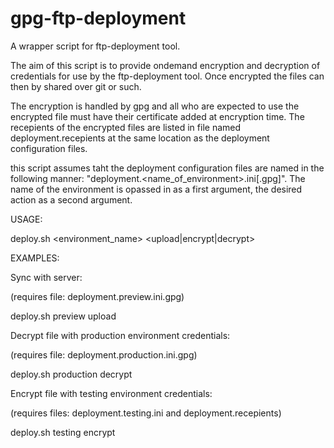 gpg-ftp-deployment
==================

A wrapper script for ftp-deployment tool.

The aim of this script is to provide ondemand encryption and decryption of credentials for use by the ftp-deployment tool. Once encrypted the files can then by shared over git or such.

The encryption is handled by gpg and all who are expected to use the encrypted file must have their certificate added at encryption time. The recepients of the encrypted files are listed in file named deployment.recepients at the same location as the deployment configuration files.

this script assumes taht the deployment configuration files are named in the following manner: "deployment.<name_of_environment>.ini[.gpg]". The name of the environment is opassed in as a first argument, the desired action as a second argument.


USAGE:

deploy.sh <environment_name> <upload|encrypt|decrypt>


EXAMPLES:

Sync with server:

(requires file: deployment.preview.ini.gpg)

deploy.sh preview upload


Decrypt file with production environment credentials:

(requires file: deployment.production.ini.gpg)

deploy.sh production decrypt


Encrypt file with testing environment credentials:

(requires files: deployment.testing.ini and deployment.recepients)

deploy.sh testing encrypt